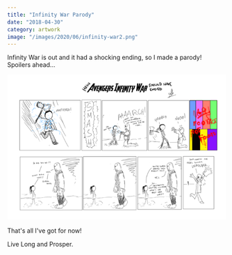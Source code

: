 ```yaml
---
title: "Infinity War Parody"
date: "2018-04-30"
category: artwork
image: "/images/2020/06/infinity-war2.png"
---
```


Infinity War is out and it had a shocking ending, so I made a parody! Spoilers ahead...

![](/images/2020/06/infinity-war2.png)

That's all I've got for now!

Live Long and Prosper.
